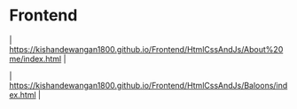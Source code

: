 # Frontend

| https://kishandewangan1800.github.io/Frontend/HtmlCssAndJs/About%20me/index.html |

| https://kishandewangan1800.github.io/Frontend/HtmlCssAndJs/Baloons/index.html |

